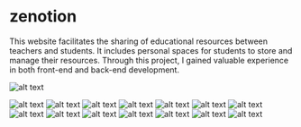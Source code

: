 # zenotion

This website facilitates the sharing of educational resources between teachers and students. It includes personal spaces for students to store and manage their resources. Through this project, I gained valuable experience in both front-end and back-end development.

![alt text](zenotion.png)

![alt text](<Screenshot 2024-09-17 183320.png>) ![alt text](<Screenshot 2024-09-17 183422.png>) ![alt text](<Screenshot 2024-09-17 183507.png>) ![alt text](<Screenshot 2024-09-17 183648.png>) ![alt text](<Screenshot 2024-09-17 183733.png>) ![alt text](<Screenshot 2024-09-17 183810.png>) ![alt text](<Screenshot 2024-09-17 183857.png>) ![alt text](<Screenshot 2024-09-17 184046.png>) ![alt text](<Screenshot 2024-09-17 184116.png>) ![alt text](<Screenshot 2024-09-17 194125.png>) ![alt text](<Screenshot 2024-09-17 194233.png>) ![alt text](<Screenshot 2024-09-17 195831.png>) ![alt text](<Screenshot 2024-09-17 195856.png>) ![alt text](<Screenshot 2024-09-17 195938.png>)

